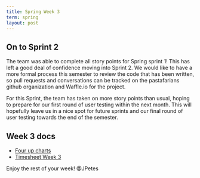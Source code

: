 ```yaml
---
title: Spring Week 3
term: spring 
layout: post
---
```


## On to Sprint 2

The team was able to complete all story points for Spring sprint 1! This has left a good deal of confidence moving into Sprint 2. We would like to have a more formal process this semester to review the code that has been written, so pull requests and conversations can be tracked on the pastafarians github organization and Waffle.io for the project. 

For this Sprint, the team has taken on more story points than usual, hoping to prepare for our first round of user testing within the next month. This will hopefully leave us in  a nice spot for future sprints and our final round of user testing towards the end of the semester.  

## Week 3 docs

* [Four up charts](https://docs.google.com/document/d/1TRNwhDmzWrFgZ2wp6Gh8G1xeGZ4L_I1rXD_BGJ5Dp4E/edit?usp=sharing)
* [Timesheet Week 3](https://docs.google.com/document/d/1p94GHTOs-Wc5hVtle7ddMomJlYzFp4x3mM8MBMbI8JY/edit?usp=sharing)

Enjoy the rest of your week! 
@JPetes

